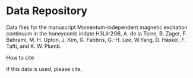 # Data Repository

Data files for the manuscript Momentum-independent magnetic excitation continuum in the honeycomb iridate
H3LiIr2O6, A. de la Torre, B. Zager, F. Bahrami, M. H. Upton, J. Kim, G. Fabbris, G.-H. Lee, W.Yang, D. Haskel, F. Tafti, and K. W. Plumb. 

How to cite

If this data is used, please cite, 
